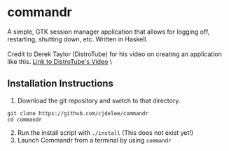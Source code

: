 # commandr
A simple, GTK session manager application that allows for logging off, restarting, shutting down, etc. Written in Haskell. \
\
Credit to Derek Taylor (DistroTube) for his video on creating an application like this. [Link to DistroTube's Video](https://www.youtube.com/watch?v=ViW-bcNQ6Lc) \

## Installation Instructions
1. Download the git repository and switch to that directory.
```
git clone https://github.com/cjdelee/commandr
cd commandr
```
2. Run the install script with `./install` (This does not exist yet!)
3. Launch Commandr from a terminal by using `commandr`
